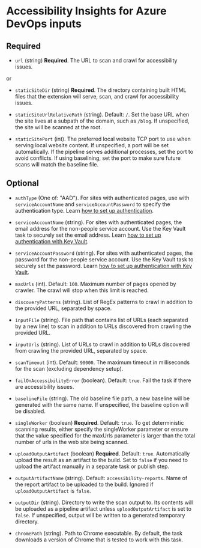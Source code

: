 <!--
Copyright (c) Microsoft Corporation. All rights reserved.
Licensed under the MIT License.
-->

<!--
DO NOT EDIT THIS FILE DIRECTLY
The content is generated by scripts/documentation.js
-->

# Accessibility Insights for Azure DevOps inputs

## Required

-   `url` (string) **Required**. The URL to scan and crawl for accessibility issues.

or

-   `staticSiteDir` (string) **Required**. The directory containing built HTML files that the extension will serve, scan, and crawl for accessibility issues.

-   `staticSiteUrlRelativePath` (string). Default: `/`. Set the base URL when the site lives at a subpath of the domain, such as `/blog`. If unspecified, the site will be scanned at the root.

-   `staticSitePort` (int). The preferred local website TCP port to use when serving local website content. If unspecified, a port will be set automatically. If the pipeline serves additional processes, set the port to avoid conflicts. If using baselining, set the port to make sure future scans will match the baseline file.

## Optional

-   `authType` (One of: "AAD"). For sites with authenticated pages, use with `serviceAccountName` and `serviceAccountPassword` to specify the authentication type. Learn [how to set up authentication](https://aka.ms/AI-action-auth).

-   `serviceAccountName` (string). For sites with authenticated pages, the email address for the non-people service account. Use the Key Vault task to securely set the email address. Learn [how to set up authentication with Key Vault](https://aka.ms/AI-action-auth).

-   `serviceAccountPassword` (string). For sites with authenticated pages, the password for the non-people service account. Use the Key Vault task to securely set the password. Learn [how to set up authentication with Key Vault](https://aka.ms/AI-action-auth).

-   `maxUrls` (int). Default: `100`. Maximum number of pages opened by crawler. The crawl will stop when this limit is reached.

-   `discoveryPatterns` (string). List of RegEx patterns to crawl in addition to the provided URL, separated by space.

-   `inputFile` (string). File path that contains list of URLs (each separated by a new line) to scan in addition to URLs discovered from crawling the provided URL.

-   `inputUrls` (string). List of URLs to crawl in addition to URLs discovered from crawling the provided URL, separated by space.

-   `scanTimeout` (int). Default: `90000`. The maximum timeout in milliseconds for the scan (excluding dependency setup).

-   `failOnAccessibilityError` (boolean). Default: `true`. Fail the task if there are accessibility issues.

-   `baselineFile` (string). The old baseline file path, a new baseline will be generated with the same name. If unspecified, the baseline option will be disabled.

-   `singleWorker` (boolean) **Required**. Default: `true`. To get deterministic scanning results, either specify the singleWorker parameter or ensure that the value specified for the maxUrls parameter is larger than the total number of urls in the web site being scanned.

-   `uploadOutputArtifact` (boolean) **Required**. Default: `true`. Automatically upload the result as an artifact to the build. Set to `false` if you need to upload the artifact manually in a separate task or publish step.

-   `outputArtifactName` (string). Default: `accessibility-reports`. Name of the report artifact to be uploaded to the build. Ignored if `uploadOutputArtifact` is `false`.

-   `outputDir` (string). Directory to write the scan output to. Its contents will be uploaded as a pipeline artifact unless `uploadOutputArtifact` is set to `false`. If unspecified, output will be written to a generated temporary directory.

-   `chromePath` (string). Path to Chrome executable. By default, the task downloads a version of Chrome that is tested to work with this task.
